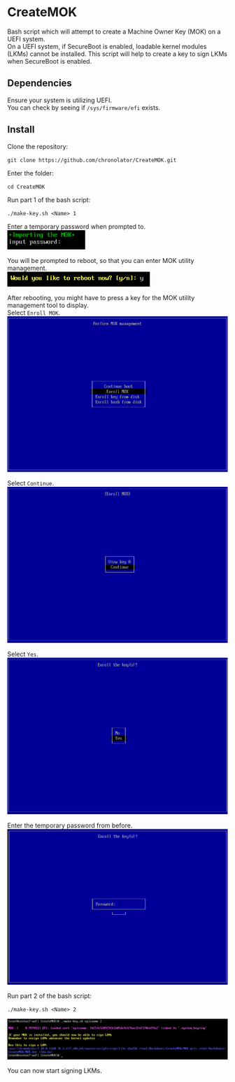 # CreateMOK
Bash script which will attempt to create a Machine Owner Key (MOK) on a UEFI system.  
On a UEFI system, if SecureBoot is enabled, loadable kernel modules (LKMs) cannot be installed.
This script will help to create a key to sign LKMs when SecureBoot is enabled.  

## Dependencies
Ensure your system is utilizing UEFI.  
You can check by seeing if `/sys/firmware/efi` exists.  

## Install
Clone the repository:  
```
git clone https://github.com/chronolator/CreateMOK.git
```

Enter the folder:  
```
cd CreateMOK
```

Run part 1 of the bash script:  
```
./make-key.sh <Name> 1
```

Enter a temporary password when prompted to.  
![alt text](https://github.com/chronolator/CreateMOK/blob/master/images/temp-password.png)

You will be prompted to reboot, so that you can enter MOK utility management.  
![alt text](https://github.com/chronolator/CreateMOK/blob/master/images/reboot.png)

After rebooting, you might have to press a key for the MOK utility management tool to display.  
Select `Enroll MOK`.  
![alt text](https://github.com/chronolator/CreateMOK/blob/master/images/EnterMOK-management.png)

Select `Continue`.  
![alt text](https://github.com/chronolator/CreateMOK/blob/master/images/MOK-continue.png)

Select `Yes`.  
![alt text](https://github.com/chronolator/CreateMOK/blob/master/images/MOK-yes.png)

Enter the temporary password from before.  
![alt text](https://github.com/chronolator/CreateMOK/blob/master/images/MOK-temp-password.png)

Run part 2 of the bash script:  
```
./make-key.sh <Name> 2
```  
![alt text](https://github.com/chronolator/CreateMOK/blob/master/images/createMOK-part2.png)

You can now start signing LKMs.
